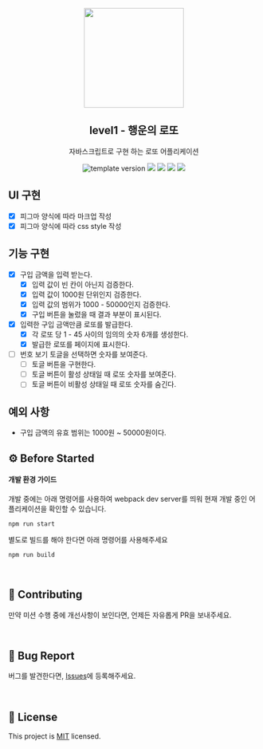 <p align="middle" >
  <img width="200px;" src="./images/lotto_ball.png"/>
</p>
<h2 align="middle">level1 - 행운의 로또</h2>
<p align="middle">자바스크립트로 구현 하는 로또 어플리케이션</p>
<p align="middle">
  <img src="https://img.shields.io/badge/version-1.0.0-blue?style=flat-square" alt="template version"/>
  <img src="https://img.shields.io/badge/language-html-red.svg?style=flat-square"/>
  <img src="https://img.shields.io/badge/language-css-blue.svg?style=flat-square"/>
  <img src="https://img.shields.io/badge/language-js-yellow.svg?style=flat-square"/>
  <img src="https://img.shields.io/badge/license-MIT-brightgreen.svg?style=flat-square"/>
</p>

## UI 구현

- [x] 피그마 양식에 따라 마크업 작성
- [x] 피그마 양식에 따라 css style 작성

## 기능 구현

- [x] 구입 금액을 입력 받는다.
  - [x] 입력 값이 빈 칸이 아닌지 검증한다.
  - [x] 입력 값이 1000원 단위인지 검증한다.
  - [x] 입력 값의 범위가 1000 - 50000인지 검증한다.
  - [x] 구입 버튼을 눌렀을 때 결과 부분이 표시된다.
- [x] 입력한 구입 금액만큼 로또를 발급한다.
  - [x] 각 로또 당 1 - 45 사이의 임의의 숫자 6개를 생성한다.
  - [x] 발급한 로또를 페이지에 표시한다.
- [ ] 번호 보기 토글을 선택하면 숫자를 보여준다.
  - [ ] 토글 버튼을 구현한다.
  - [ ] 토글 버튼이 활성 상태일 때 로또 숫자를 보여준다.
  - [ ] 토글 버튼이 비활성 상태일 때 로또 숫자를 숨긴다.

## 예외 사항

- 구입 금액의 유효 범위는 1000원 ~ 50000원이다.

## ⚙️ Before Started

#### 개발 환경 가이드

개발 중에는 아래 명령어를 사용하여 webpack dev server를 띄워 현재 개발 중인 어플리케이션을 확인할 수
있습니다.

```
npm run start
```

별도로 빌드를 해야 한다면 아래 명령어를 사용해주세요

```
npm run build
```

<br>

## 👏 Contributing

만약 미션 수행 중에 개선사항이 보인다면, 언제든 자유롭게 PR을 보내주세요.

<br>

## 🐞 Bug Report

버그를 발견한다면, [Issues](https://github.com/woowacourse/javascript-lotto/issues)에 등록해주세요.

<br>

## 📝 License

This project is [MIT](https://github.com/woowacourse/javascript-lotto/blob/main/LICENSE) licensed.
